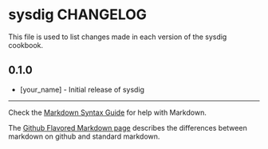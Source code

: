 sysdig CHANGELOG
================

This file is used to list changes made in each version of the sysdig cookbook.

0.1.0
-----
- [your_name] - Initial release of sysdig

- - -
Check the [Markdown Syntax Guide](http://daringfireball.net/projects/markdown/syntax) for help with Markdown.

The [Github Flavored Markdown page](http://github.github.com/github-flavored-markdown/) describes the differences between markdown on github and standard markdown.
